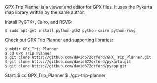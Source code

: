 GPX Trip Planner is a viewer and editor for GPX files. It uses the Pykarta
map library written by the same author.

Install PyGTK+, Cairo, and RSVG:

    $ sudo apt-get install python-gtk2 python-cairo python-rsvg

Check out GPX Trip Planner and supporting libraries:

    $ mkdir GPX_Trip_Planner
    $ cd GPX_Trip_Planner
    $ git clone https://github.com/david672orford/GPX_Trip_Planner.git
    $ git clone https://github.com/david672orford/pykarta.git
    $ git clone https://github.com/david672orford/pyapp.git

Start:
    $ cd GPX_Trip_Planner
    $ ./gpx-trip-planner

